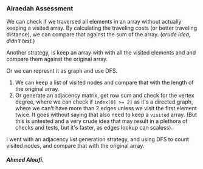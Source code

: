 ### Alraedah Assessment


We can check if we traversed all elements in an array without actually keeping a visited array.
By calculating the traveling costs (or better traveling distance), we can compare that against the sum of the array. (_crude idea, didn't test._)

Another strategy, is keep an array with with all the visited elements and and compare them against the original array.

Or we can represnt it as graph and use DFS.

1. We can keep a list of visited nodes and compare that with the length of the original array.
2. Or generate an adjacency matrix, get row sum and check for the vertex degree, where we can check if `index[0] >= 2]` as it's a directed graph, where we can't have more than 2 edges unless we visit the first element twice. It goes without saying that also need to keep a `visited` array.
(But this is untested and a very crude idea that may result in a plethora of checks and tests, but it's faster, as edges lookup can scaless).

I went with an adjacency _list_ generation strategy, and using DFS to count visited nodes, and compare that with the original array.




##### Ahmed Aloufi.